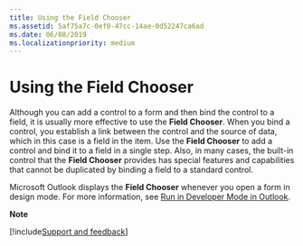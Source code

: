 ```yaml
---
title: Using the Field Chooser
ms.assetid: 5af75a7c-0ef0-47cc-14ae-0d52247ca6ad
ms.date: 06/08/2019
ms.localizationpriority: medium
---
```



# Using the Field Chooser

Although you can add a control to a form and then bind the control to a field, it is usually more effective to use the **Field Chooser**. When you bind a control, you establish a link between the control and the source of data, which in this case is a field in the item. Use the **Field Chooser** to add a control and bind it to a field in a single step. Also, in many cases, the built-in control that the **Field Chooser** provides has special features and capabilities that cannot be duplicated by binding a field to a standard control.

Microsoft Outlook displays the **Field Chooser** whenever you open a form in design mode. For more information, see [Run in Developer Mode in Outlook](../../How-to/Using-Visual-Basic-to-Customize-Outlook-Forms/run-in-developer-mode-in-outlook.md).

 **Note**

[!include[Support and feedback](~/includes/feedback-boilerplate.md)]
